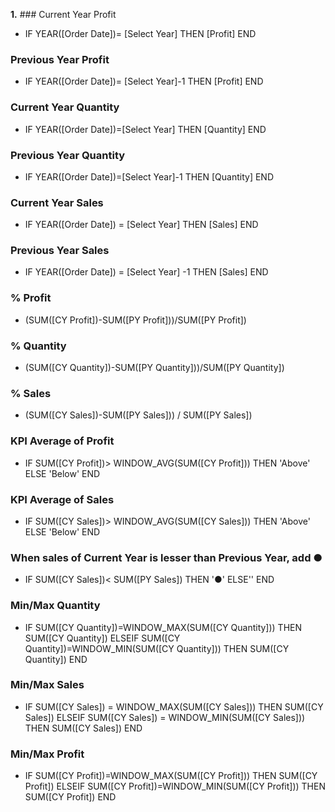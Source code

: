**1.** ### Current Year Profit  
 - IF YEAR([Order Date])= [Select Year] 
THEN [Profit] 
END  

### Previous Year Profit  
- IF YEAR([Order Date])= [Select Year]-1 
THEN [Profit] 
END  

### Current Year Quantity  
- IF YEAR([Order Date])=[Select Year] THEN [Quantity] END  

### Previous Year Quantity  
- IF YEAR([Order Date])=[Select Year]-1 THEN [Quantity] END  

### Current Year Sales  
- IF YEAR([Order Date]) = [Select Year] THEN [Sales] END  

### Previous Year Sales  
- IF YEAR([Order Date]) = [Select Year] -1 THEN [Sales] END  

### % Profit  
- (SUM([CY Profit])-SUM([PY Profit]))/SUM([PY Profit])  

### % Quantity  
- (SUM([CY Quantity])-SUM([PY Quantity]))/SUM([PY Quantity])  

### % Sales  
- (SUM([CY Sales])-SUM([PY Sales])) / SUM([PY Sales])  

### KPI Average of Profit  
- IF SUM([CY Profit])> WINDOW_AVG(SUM([CY Profit])) THEN 'Above' ELSE 'Below' END  

### KPI Average of Sales  
- IF SUM([CY Sales])> WINDOW_AVG(SUM([CY Sales])) THEN 'Above' ELSE 'Below' END  

### When sales of Current Year is lesser than Previous Year, add ●  
- IF SUM([CY Sales])< SUM([PY Sales]) THEN '●' ELSE'' END  

### Min/Max Quantity  
- IF SUM([CY Quantity])=WINDOW_MAX(SUM([CY Quantity])) THEN SUM([CY Quantity]) ELSEIF SUM([CY Quantity])=WINDOW_MIN(SUM([CY Quantity])) THEN SUM([CY Quantity]) END  

### Min/Max Sales  
- IF SUM([CY Sales]) = WINDOW_MAX(SUM([CY Sales])) THEN SUM([CY Sales]) ELSEIF SUM([CY Sales]) = WINDOW_MIN(SUM([CY Sales])) THEN SUM([CY Sales]) END  

### Min/Max Profit  
- IF SUM([CY Profit])=WINDOW_MAX(SUM([CY Profit])) THEN SUM([CY Profit]) ELSEIF SUM([CY Profit])=WINDOW_MIN(SUM([CY Profit])) THEN SUM([CY Profit]) END  
